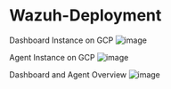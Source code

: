 # Wazuh-Deployment

Dashboard Instance on GCP
![image](https://github.com/user-attachments/assets/ab1b7656-c94c-4d39-8123-e3dbadc403c4)

Agent Instance on GCP
![image](https://github.com/user-attachments/assets/d89dec82-fb50-4fd7-859d-53fd0806aeba)

Dashboard and Agent Overview
![image](https://github.com/user-attachments/assets/5acef8b6-b95f-4bba-bbbd-a88cd145bd13)

